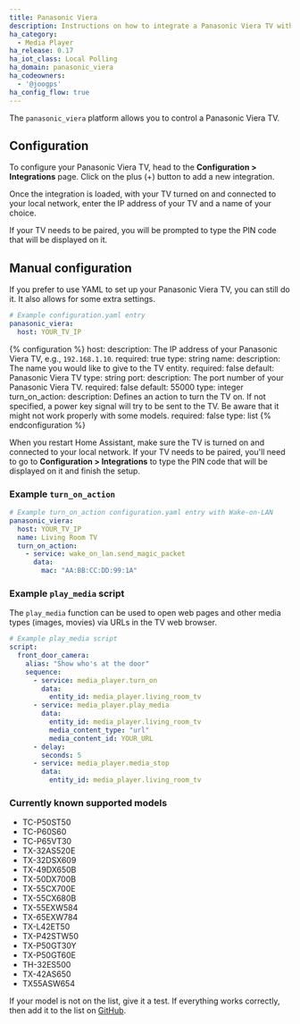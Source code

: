 ```yaml
---
title: Panasonic Viera
description: Instructions on how to integrate a Panasonic Viera TV with Home Assistant.
ha_category:
  - Media Player
ha_release: 0.17
ha_iot_class: Local Polling
ha_domain: panasonic_viera
ha_codeowners:
  - '@joogps'
ha_config_flow: true
---
```


The `panasonic_viera` platform allows you to control a Panasonic Viera TV.

## Configuration

To configure your Panasonic Viera TV, head to the **Configuration > Integrations** page. Click on the plus (+) button to add a new integration.

Once the integration is loaded, with your TV turned on and connected to your local network, enter the IP address of your TV and a name of your choice.

If your TV needs to be paired, you will be prompted to type the PIN code that will be displayed on it.

## Manual configuration

If you prefer to use YAML to set up your Panasonic Viera TV, you can still do it. It also allows for some extra settings.

```yaml
# Example configuration.yaml entry
panasonic_viera:
  host: YOUR_TV_IP
```

{% configuration %}
host:
  description: The IP address of your Panasonic Viera TV, e.g., `192.168.1.10`.
  required: true
  type: string
name:
  description: The name you would like to give to the TV entity.
  required: false
  default: Panasonic Viera TV
  type: string
port:
  description: The port number of your Panasonic Viera TV.
  required: false
  default: 55000
  type: integer
turn_on_action:
  description: Defines an action to turn the TV on. If not specified, a power key signal will try to be sent to the TV. Be aware that it might not work properly with some models.
  required: false
  type: list
{% endconfiguration %}

When you restart Home Assistant, make sure the TV is turned on and connected to your local network. If your TV needs to be paired, you'll need to go to **Configuration > Integrations** to type the PIN code that will be displayed on it and finish the setup.

### Example `turn_on_action`

```yaml
# Example turn_on_action configuration.yaml entry with Wake-on-LAN
panasonic_viera:
  host: YOUR_TV_IP
  name: Living Room TV
  turn_on_action:
    - service: wake_on_lan.send_magic_packet
      data:
        mac: "AA:BB:CC:DD:99:1A"
```

### Example `play_media` script

The `play_media` function can be used to open web pages and other media types (images, movies) via URLs in the TV web browser.

```yaml
# Example play_media script
script:
  front_door_camera:
    alias: "Show who's at the door"
    sequence:
      - service: media_player.turn_on
        data:
          entity_id: media_player.living_room_tv
      - service: media_player.play_media
        data:
          entity_id: media_player.living_room_tv
          media_content_type: "url"
          media_content_id: YOUR_URL
      - delay:
        seconds: 5
      - service: media_player.media_stop
        data:
          entity_id: media_player.living_room_tv
```

### Currently known supported models

- TC-P50ST50
- TC-P60S60
- TC-P65VT30
- TX-32AS520E
- TX-32DSX609
- TX-49DX650B
- TX-50DX700B
- TX-55CX700E
- TX-55CX680B
- TX-55EXW584
- TX-65EXW784
- TX-L42ET50
- TX-P42STW50
- TX-P50GT30Y
- TX-P50GT60E
- TH-32ES500
- TX-42AS650
- TX55ASW654

If your model is not on the list, give it a test. If everything works correctly, then add it to the list on [GitHub](https://github.com/home-assistant/home-assistant.io/blob/current/source/_integrations/panasonic_viera.markdown).
